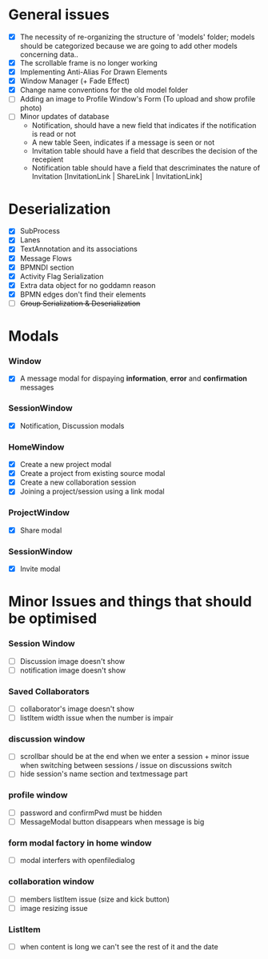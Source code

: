 # General issues
- [X] The necessity of re-organizing the structure of 'models' folder; models should be categorized
because we are going to add other models concerning data..
- [X] The scrollable frame is no longer working
- [X] Implementing Anti-Alias For Drawn Elements
- [X] Window Manager (+ Fade Effect)
- [X] Change name conventions for the old model folder
- [ ] Adding an image to Profile Window's Form (To upload and show profile photo)
- [ ] Minor updates of database
  - Notification, should have a new field that indicates if the notification is read or not
  - A new table Seen, indicates if a message is seen or not
  - Invitation table should have a field that describes the decision of the recepient
  - Notification table should have a field that descriminates the nature of Invitation [InvitationLink | ShareLink | InvitationLink]

# Deserialization
- [X] SubProcess
- [X] Lanes
- [X] TextAnnotation and its associations
- [X] Message Flows
- [X] BPMNDI section
- [X] Activity Flag Serialization
- [X] Extra data object for no goddamn reason
- [X] BPMN edges don't find their elements
- [ ] ~~Group Serialization & Deserialization~~

# Modals
### Window
- [X] A message modal for dispaying **information**, **error** and **confirmation** messages
### SessionWindow
- [X] Notification, Discussion modals
### HomeWindow
- [X] Create a new project modal
- [X] Create a project from existing source modal
- [X] Create a new collaboration session
- [X] Joining a project/session using a link modal
### ProjectWindow
- [X] Share modal
### SessionWindow
- [X] Invite modal

# Minor Issues and things that should be optimised
### Session Window 
- [ ] Discussion image doesn't show
- [ ] notification image doesn't show
### Saved Collaborators
- [ ] collaborator's image doesn't show
- [ ] listItem width issue when the number is impair
### discussion window 
- [ ] scrollbar should be at the end when we enter a session + minor issue when switching between sessions / issue on discussions switch
- [ ] hide session's name section and textmessage part
### profile window
- [ ] password and confirmPwd must be hidden
- [ ] MessageModal button disappears when message is big
### form modal factory in home window
- [ ] modal interfers with openfiledialog 
### collaboration window
- [ ] members listItem issue (size and kick button)
- [ ] image resizing issue
### ListItem
- [ ] when content is long we can't see the rest of it and the date
